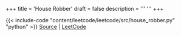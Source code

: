 +++
title = 'House Robber'
draft = false
description =  '''
'''
+++

{{< include-code "content/leetcode/leetcode/src/house_robber.py" "python" >}}
[Source](https://github.com/grind-rip/leetcode/blob/master/src/house_robber.py) | [LeetCode](https://leetcode.com/problems/house-robber)
